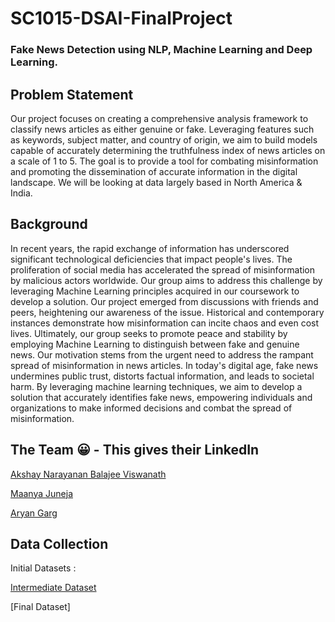 # SC1015-DSAI-FinalProject
### Fake News Detection using NLP, Machine Learning and Deep Learning.
## Problem Statement
Our project focuses on creating a comprehensive analysis framework to classify news articles as either genuine or fake. Leveraging features such as keywords, subject matter, and country of origin, we aim to build models capable of accurately determining the truthfulness index of news articles on a scale of 1 to 5. The goal is to provide a tool for combating misinformation and promoting the dissemination of accurate information in the digital landscape. We will be looking at data largely based in North America & India.

## Background
In recent years, the rapid exchange of information has underscored significant technological deficiencies that impact people's lives. The proliferation of social media has accelerated the spread of misinformation by malicious actors worldwide. Our group aims to address this challenge by leveraging Machine Learning principles acquired in our coursework to develop a solution. Our project emerged from discussions with friends and peers, heightening our awareness of the issue. Historical and contemporary instances demonstrate how misinformation can incite chaos and even cost lives. Ultimately, our group seeks to promote peace and stability by employing Machine Learning to distinguish between fake and genuine news.
Our motivation stems from the urgent need to address the rampant spread of misinformation in news articles. In today's digital age, fake news undermines public trust, distorts factual information, and leads to societal harm. By leveraging machine learning techniques, we aim to develop a solution that accurately identifies fake news, empowering individuals and organizations to make informed decisions and combat the spread of misinformation.

## The Team 😀 - This gives their LinkedIn
[Akshay Narayanan Balajee Viswanath](https://www.linkedin.com/in/akshay-narayanan-b-655a4023a/)

[Maanya Juneja](https://www.linkedin.com/in/maanya-juneja-1059542a3/)

[Aryan Garg](#)

## Data Collection
Initial Datasets : 

[Intermediate Dataset](https://kaggle.com/datasets/e4bc75dbac1aa58277121814c3f35d663f1e929e442eac2bf84cfb4b40ae531b)

[Final Dataset]
